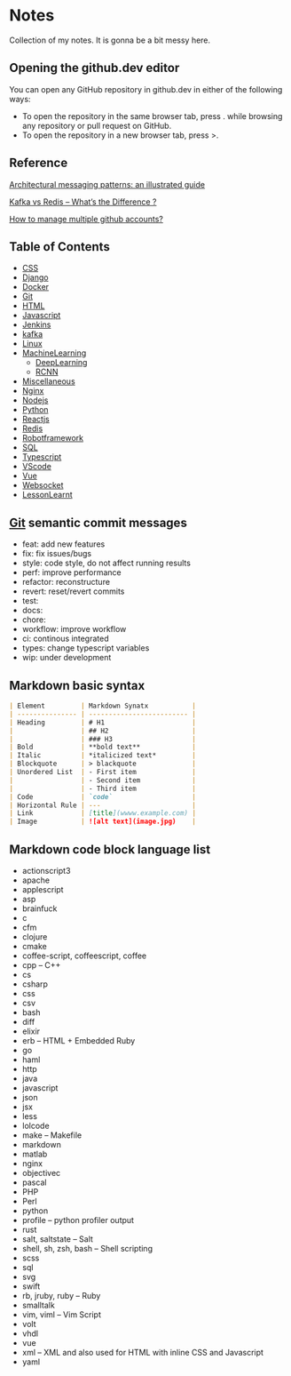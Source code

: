 # Notes

Collection of my notes.
It is gonna be a bit messy here.

## Opening the github.dev editor

You can open any GitHub repository in github.dev in either of the following ways:

- To open the repository in the same browser tab, press . while browsing any repository or pull request on GitHub.
- To open the repository in a new browser tab, press >.

## Reference

[Architectural messaging patterns: an illustrated guide](https://www.redhat.com/architect/architectural-messaging-patterns)

[Kafka vs Redis – What’s the Difference ?](https://cloudinfrastructureservices.co.uk/kafka-vs-redis-whats-the-difference/)

[How to manage multiple github accounts?](Git/HowTOWorkWithMultipleAccounts.md)

## Table of Contents

- [CSS](CSS)
- [Django](Django)
- [Docker](Docker)
- [Git](Git)
- [HTML](HTML)
- [Javascript](Javascript)
- [Jenkins](Jenkins)
- [kafka](Kafka)
- [Linux](Linux)
- [MachineLearning](MachineLearning)
  - [DeepLearning](MachineLearning/DeepLearning)
  - [RCNN](MachineLearning/RCNN)
- [Miscellaneous](Miscellaneous)
- [Nginx](Nginx)
- [Nodejs](Nodejs)
- [Python](Python)
- [Reactjs](Reactjs)
- [Redis](Redis)
- [Robotframework](Robotframework)
- [SQL](SQL)
- [Typescript](Typescript)
- [VScode](VScode)
- [Vue](Vue)
- [Websocket](Websocket)
- [LessonLearnt](LessonLearnt)

## [Git](Git) semantic commit messages

- feat: add new features
- fix: fix issues/bugs
- style: code style, do not affect running results
- perf: improve performance
- refactor: reconstructure
- revert: reset/revert commits
- test:
- docs:
- chore:
- workflow: improve workflow
- ci: continous integrated
- types: change typescript variables
- wip: under development

## Markdown basic syntax

```md
| Element         | Markdown Synatx           |
| --------------- | ------------------------- |
| Heading         | # H1                      |
|                 | ## H2                     |
|                 | ### H3                    |
| Bold            | **bold text**             |
| Italic          | *italicized text*         |
| Blockquote      | > blackquote              |
| Unordered List  | - First item              |
|                 | - Second item             |
|                 | - Third item              |
| Code            | `code`                    |
| Horizontal Rule | ---                       |
| Link            | [title](wwww.example.com) |
| Image           | ![alt text](image.jpg)    |
```

## Markdown code block language list

- actionscript3
- apache
- applescript
- asp
- brainfuck
- c
- cfm
- clojure
- cmake
- coffee-script, coffeescript, coffee
- cpp – C++
- cs
- csharp
- css
- csv
- bash
- diff
- elixir
- erb – HTML + Embedded Ruby
- go
- haml
- http
- java
- javascript
- json
- jsx
- less
- lolcode
- make – Makefile
- markdown
- matlab
- nginx
- objectivec
- pascal
- PHP
- Perl
- python
- profile – python profiler output
- rust
- salt, saltstate – Salt
- shell, sh, zsh, bash – Shell scripting
- scss
- sql
- svg
- swift
- rb, jruby, ruby – Ruby
- smalltalk
- vim, viml – Vim Script
- volt
- vhdl
- vue
- xml – XML and also used for HTML with inline CSS and Javascript
- yaml
